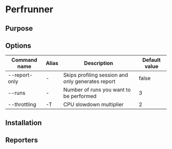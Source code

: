 # Perfrunner

## Purpose

## Options

|Command name|Alias|Description|Default value|
|-|-|-|-|
|--report-only| - |Skips profiling session and only generates report|false|
|--runs| - |Number of runs you want to be performed|3|
| --throttling| -T | CPU slowdown multiplier | 2 |

## Installation

## Reporters
